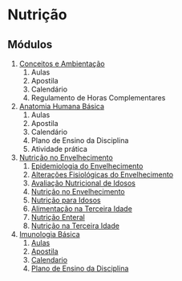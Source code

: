 # Nutrição

## Módulos

1. [Conceitos e Ambientação](1-%20Conceitos%20E%20Ambienta%C3%A7%C3%A3o/)
   1. Aulas
   2. Apostila
   3. Calendário
   4. Regulamento de Horas Complementares
2. [Anatomia Humana Básica](2-%20Anatomia%20Humana%20B%C3%A1sica/)
   1. Aulas
   2. Apostila
   3. Calendário
   4. Plano de Ensino da Disciplina
   5. Atividade prática
3. [Nutrição no Envelhecimento](3-%20Nutri%C3%A7%C3%A3o%20no%20Envelhecimento/)
   1. [Epidemiologia do Envelhecimento](https://www.youtube.com/watch?v=8B9oVxU-2qQ&t=211s)
   2. [Alterações Fisiológicas do Envelhecimento](https://www.youtube.com/watch?v=5OJ4HP70NKY)
   3. [Avaliação Nutricional de Idosos](https://www.youtube.com/watch?v=eg3PMWuAbLs)
   4. [Nutrição no Envelhecimento](https://www.youtube.com/watch?v=B1yVxJftjhE)
   5. [Nutrição para Idosos](https://www.youtube.com/watch?v=-WwNMGlu3Ik)
   6. [Alimentação na Terceira Idade](https://www.youtube.com/watch?v=-HXlE2nqUsk)
   7. [Nutrição Enteral](https://www.youtube.com/watch?v=oCYpXmkS-XE)
   8. [Nutrição na Terceira Idade](https://www.youtube.com/watch?v=NS9NCV-5h8c)
4. [Imunologia Básica](4-%20Imunologia%20B%C3%A1sica/)
   1. [Aulas](4-%20Imunologia%20B%C3%A1sica/Aulas/)
   2. [Apostila](4-%20Imunologia%20B%C3%A1sica/Apostila%20da%20Disciplina.pdf)
   3. [Calendario](4-%20Imunologia%20B%C3%A1sica/Calend%C3%A1rio%20Acad%C3%AAmico%20da%20Disciplina.pdf)
   4. [Plano de Ensino da Disciplina](4-%20Imunologia%20B%C3%A1sica/Plano%20de%20Ensino%20da%20Disciplina.pdf)
